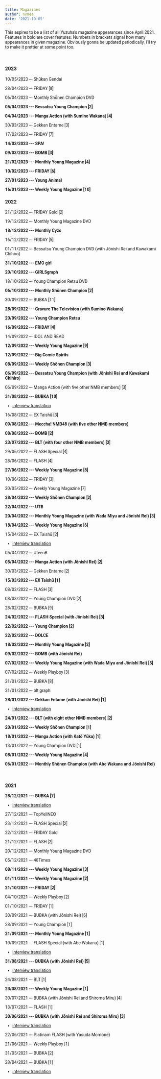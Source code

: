 ```yaml
---
title: Magazines
author: nvmea
date: '2021-10-05'
---
```


<style type="text/css">
  body{
  font-family: Roboto;
}
</style>

This aspires to be a list of all Yuzuha's magazine appearances since April 2021. Features in bold are cover features. Numbers in brackets signal how many appearances in given magazine. Obviously gonna be updated periodically. I'll try to make it prettier at some point too.

<br>

### 2023

10/05/2023 --- Shūkan Gendai

28/04/2023 --- FRIDAY [8]

06/04/2023 ---  Monthly Shōnen Champion DVD

**05/04/2023 --- Bessatsu Young Champion [2]**

**04/04/2023 --- Manga Action (with Sumino Wakana) [4]**

30/03/2023 --- Gekkan Entame \[3\]

17/03/2023 --- FRIDAY [7]

**14/03/2023 --- SPA!**

**09/03/2023 --- BOMB [3]**

**21/02/2023 --- Monthly Young Magazine [4]**

**10/02/2023 --- FRIDAY [6]**

**27/01/2023 --- Young Animal**

**16/01/2023 --- Weekly Young Magazine \[10\]**

### 2022

21/12/2022 --- FRIDAY Gold [2]

19/12/2022 --- Monthly Young Magazine DVD

**18/12/2022 --- Monthly Cyzo**

16/12/2022 --- FRIDAY [5]

01/11/2022 --- Bessatsu Young Champion DVD (with Jōnishi Rei and Kawakami Chihiro)

**31/10/2022 --- EMO girl**

**20/10/2022 --- GIRLSgraph**

18/10/2022 --- Young Champion Retsu DVD

**06/10/2022 --- Monthly Shōnen Champion [2]**

30/09/2022 --- BUBKA [11]

**28/09/2022 --- Gravure The Television (with Sumino Wakana)**

**20/09/2022 --- Young Champion Retsu**

**16/09/2022 --- FRIDAY [4]**

14/09/2022 --- IDOL AND READ

**12/09/2022 --- Weekly Young Magazine \[9\]**

**12/09/2022 --- Big Comic Spirits**

**08/09/2022 --- Weekly Shōnen Champion \[3\]**

**06/09/2022 --- Bessatsu Young Champion (with Jōnishi Rei and Kawakami Chihiro)**

06/09/2022 --- Manga Action (with five other NMB members) [3]

**31/08/2022 --- BUBKA \[10\]**
- [interview translation](https://stanyuzu.netlify.app/post/2022-11-11-bubka-september-interview-translation/)

16/08/2022 --- EX Taishū \[3\]

**09/08/2022 --- Meccha! NMB48 (with five other NMB members)**

**08/08/2022 --- BOMB [2]**

**23/07/2022 --- BLT (with four other NMB members) [3]**

29/06/2022 --- FLASH Special [4]

28/06/2022 --- FLASH [4]

**27/06/2022 --- Weekly Young Magazine \[8\]**

10/06/2022 --- FRIDAY [3]

30/05/2022 --- Weekly Young Magazine \[7\]

**28/04/2022 --- Weekly Shōnen Champion \[2\]**

**22/04/2022 --- UTB**

**20/04/2022 --- Monthly Young Magazine (with Wada Miyu and Jōnishi Rei) \[3\]**

**18/04/2022 --- Weekly Young Magazine \[6\]**

15/04/2022 --- EX Taishū \[2\]
- [interview translation](https://stanyuzu.netlify.app/post/2022-04-17-ex-taishu-april-interview-translation/)

05/04/2022 --- UteenB

**05/04/2022 --- Manga Action (with Jōnishi Rei) \[2\]**

30/03/2022 --- Gekkan Entame \[2\]

**15/03/2022 --- EX Taishū \[1\]**

08/03/2022 --- FLASH \[3\]

08/03/2022 --- Young Champion DVD \[2\]

28/02/2022 --- BUBKA \[9\]

**24/02/2022 --- FLASH Special (with Jōnishi Rei) \[3\]**

**22/02/2022 --- Young Champion \[2\]**

**22/02/2022 --- DOLCE**

**18/02/2022 --- Monthly Young Magazine \[2\]**

**09/02/2022 --- BOMB (with Jōnishi Rei)**

**07/02/2022 --- Weekly Young Magazine (with Wada Miyu and Jōnishi Rei) \[5\]**

07/02/2022 --- Weekly Playboy \[3\]

31/01/2022 --- BUBKA \[8\]

31/01/2022 --- blt graph

**28/01/2022 --- Gekkan Entame (with Jōnishi Rei) \[1\]**

-   [interview translation](https://stanyuzu.netlify.app/post/2022-01-31-gekkan-entame-january-interview-translation-with-rei/)

**24/01/2022 --- BLT (with eight other NMB members) \[2\]**

**20/01/2022 --- Weekly Shōnen Champion \[1\]**

**18/01/2022 --- Manga Action (with Katō Yūka) \[1\]**

13/01/2022 --- Young Champion DVD \[1\]

**08/01/2022 --- Weekly Young Magazine \[4\]**

**06/01/2022 --- Monthly Shōnen Champion (with Abe Wakana and Jōnishi Rei)**

<br>

### 2021

**28/12/2021 --- BUBKA \[7\]**

-   [interview translation](https://stanyuzu.netlify.app/post/2021-12-28-bubka-december-interview-translation/)

27/12/2021 --- TopYellNEO

23/12/2021 --- FLASH Special \[2\]

22/12/2021 --- FRIDAY Gold

21/12/2021 --- FLASH \[2\]

20/12/2021 --- Monthly Young Magazine DVD

05/12/2021 --- 48Times

**08/11/2021 --- Weekly Young Magazine \[3\]**

**01/11/2021 --- Weekly Young Magazine \[2\]**

**21/10/2021 --- FRIDAY \[2\]**

04/10/2021 --- Weekly Playboy \[2\]

01/10/2021 --- FRIDAY \[1\]

30/09/2021 --- BUBKA (with Jōnishi Rei) \[6\]

28/09/2021 --- Young Champion \[1\]

**21/09/2021 --- Monthly Young Magazine \[1\]**

10/09/2021 --- FLASH Special (with Abe Wakana) \[1\]

-   [interview translation](https://stanyuzu.netlify.app/post/2021-09-10-flash-september-interview-translation-with-wakapon/)

**31/08/2021 --- BUBKA (with Jōnishi Rei) \[5\]**

-   [interview translation](https://stanyuzu.netlify.app/post/2021-09-02-bubka-september-interview-translation-with-rei/)

24/08/2021 --- BLT \[1\]

**23/08/2021 --- Weekly Young Magazine \[1\]**

30/07/2021 --- BUBKA (with Jōnishi Rei and Shiroma Miru) \[4\]

13/07/2021 --- FLASH \[1\]

**30/06/2021 --- BUBKA (with Jōnishi Rei and Shiroma Miru) \[3\]**

-   [interview translation](https://stanyuzu.netlify.app/post/2021-06-30-bubka-july-interview-translation-with-miru-and-rei/)

22/06/2021 --- Platinam FLASH (with Yasuda Momone)

21/06/2021 --- Weekly Playboy \[1\]

31/05/2021 --- BUBKA \[2\]

28/04/2021 --- BUBKA \[1\]

-   [interview translation](https://stanyuzu.netlify.app/post/2021-04-27-bubka-may-interview-translation/)
